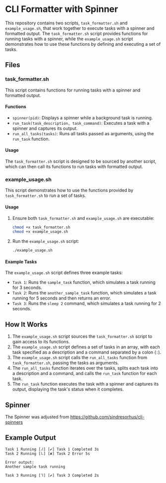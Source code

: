 # CLI Formatter with Spinner

This repository contains two scripts, `task_formatter.sh` and `example_usage.sh`, that work together to execute tasks with a spinner and formatted output. The `task_formatter.sh` script provides functions for running tasks with a spinner, while the `example_usage.sh` script demonstrates how to use these functions by defining and executing a set of tasks.

## Files

### task_formatter.sh

This script contains functions for running tasks with a spinner and formatted output.

#### Functions

- `spinner(pid)`: Displays a spinner while a background task is running.
- `run_task(task_description, task_command)`: Executes a task with a spinner and captures its output.
- `run_all_tasks(tasks)`: Runs all tasks passed as arguments, using the `run_task` function.

#### Usage

The `task_formatter.sh` script is designed to be sourced by another script, which can then call its functions to run tasks with formatted output.

### example_usage.sh

This script demonstrates how to use the functions provided by `task_formatter.sh` to run a set of tasks.

#### Usage

1. Ensure both `task_formatter.sh` and `example_usage.sh` are executable:
    ```bash
    chmod +x task_formatter.sh
    chmod +x example_usage.sh
    ```

2. Run the `example_usage.sh` script:
    ```bash
    ./example_usage.sh
    ```

#### Example Tasks

The `example_usage.sh` script defines three example tasks:

- `Task 1`: Runs the `sample_task` function, which simulates a task running for 3 seconds.
- `Task 2`: Runs the `another_sample_task` function, which simulates a task running for 5 seconds and then returns an error.
- `Task 3`: Runs the `sleep 2` command, which simulates a task running for 2 seconds.

## How It Works

1. The `example_usage.sh` script sources the `task_formatter.sh` script to gain access to its functions.
2. The `example_usage.sh` script defines a set of tasks in an array, with each task specified as a description and a command separated by a colon (`:`).
3. The `example_usage.sh` script calls the `run_all_tasks` function from `task_formatter.sh`, passing the tasks as arguments.
4. The `run_all_tasks` function iterates over the tasks, splits each task into a description and a command, and calls the `run_task` function for each task.
5. The `run_task` function executes the task with a spinner and captures its output, displaying the task's status when it completes.

## Spinner
The Spinner was adjusted from https://github.com/sindresorhus/cli-spinners

## Example Output

```plaintext
Task 1 Running [⠼] [✔] Task 1 Completed 3s
Task 2 Running [⠧] [✘] Task 2 Error 5s

Error output:
Another sample task running

Task 3 Running [⠹] [✔] Task 3 Completed 2s
